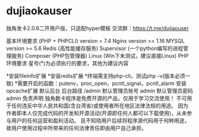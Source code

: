 # dujiaokauser
独角发卡2.0.6二开用户版，只适配hyper模板
交流群：https://t.me/dujiaouser


基本环境要求
(PHP + PHPCLI) version = 7.4
Nginx version >= 1.16
MYSQL version >= 5.6
Redis (高性能缓存服务)
Supervisor (一个python编写的进程管理服务)
Composer (PHP包管理器)
Linux (Win下未测试，建议直接Linux)
PHP环境要求
星号(*)为必须执行的要求，其他为建议内容

*安装fileinfo扩展
*安装redis扩展
*终端需支持php-cli，测试php -v(版本必须一致)
*需要开启的函数：putenv，proc_open，pcntl_signal，pcntl_alarm
安装opcache扩展
默认后台
后台路径 /admin
默认管理员账号 admin
默认管理员密码 admin
免责声明
独角数卡程序是免费开源的产品，仅用于学习交流使用！
不可用于任何违反中华人民共和国(含台湾省)或使用者所在地区法律法规的用途。
因为作者即本人仅完成代码的开发和开源活动(开源即任何人都可以下载使用)，从未参与用户的任何运营和盈利活动。
且不知晓用户后续将程序源代码用于何种用途，故用户使用过程中所带来的任何法律责任即由用户自己承担。
